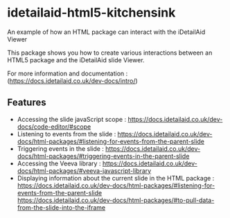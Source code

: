 # idetailaid-html5-kitchensink
An example of how an HTML package can interact with the iDetailAid Viewer


This package shows you how to create various interactions between an HTML5 package and the iDetailAid slide Viewer.

For more information and documentation : (https://docs.idetailaid.co.uk/dev-docs/intro/)

## Features

* Accessing the slide javaScript scope : https://docs.idetailaid.co.uk/dev-docs/code-editor/#scope
* Listening to events from the slide : https://docs.idetailaid.co.uk/dev-docs/html-packages/#listening-for-events-from-the-parent-slide
* Triggering events in the slide : https://docs.idetailaid.co.uk/dev-docs/html-packages/#triggering-events-in-the-parent-slide
* Accessing the Veeva library : https://docs.idetailaid.co.uk/dev-docs/html-packages/#veeva-javascript-library
* Displaying information about the current slide in the HTML package : https://docs.idetailaid.co.uk/dev-docs/html-packages/#listening-for-events-from-the-parent-slide  
https://docs.idetailaid.co.uk/dev-docs/html-packages/#to-pull-data-from-the-slide-into-the-iframe
